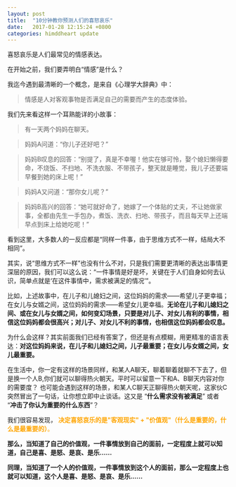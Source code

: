 ```yaml
---
layout: post
title:  "10分钟教你预测人们的喜怒哀乐"
date:   2017-01-28 12:15:24 +0800
categories: himddheart update
---
```


喜怒哀乐是人们最常见的情感表达。

在开始之前，我们要弄明白“情感”是什么？

我迄今遇到最清晰的一个概念，是来自《心理学大辞典》中：

> 情感是人对客观事物是否满足自己的需要而产生的态度体验。


我们先来看这样一个耳熟能详的小故事：

> 有一天两个妈妈在聊天。

> 妈妈A问道：“你儿子还好吧？”

> 妈妈B叹息的回答：“别提了，真是不幸喔！他实在够可怜，娶个媳妇懒得要命，不烧饭、不扫地、不洗衣服、不带孩子，整天就是睡觉，我儿子还要端早餐到她的床上呢！”

> 妈妈A又问道：“那你女儿呢？”

> 妈妈B高兴的回答：“她可就好命了，她嫁了一个体贴的丈夫，不让她做家事，全都由先生一手包办，煮饭、洗衣、扫地、带孩子，而且每天早上还端早点到床上给她吃呢！”

看到这里，大多数人的一反应都是“同样一件事，由于思维方式不一样，结局大不相同”。

其实，说“思维方式不一样”也没有什么不对，只是我们需要更清晰的表达出事情更深层的原因，我们可以这么说：“一件事情是好是坏，关键在于人们自身如何去认识，简单点就是‘在这件事情中，需求被满足的情况’”。

比如，上述故事中，在儿子和儿媳妇之间，这位妈妈的需求——希望儿子更幸福；在女儿与女婿之间，这位妈妈的需求——希望女儿更幸福。**无论在儿子和儿媳妇之间、或在女儿与女婿之间，如何变幻场景，只要是对儿子、对女儿有利的事情，相信这位妈妈都会很高兴；对儿子、对女儿不利的事情，也相信这位妈妈都会叹息。**

为什么会这样？其实前面我们已经有答案了，但还是有点模糊，用更精准的语言表达：**对这位妈妈来说，在儿子和儿媳妇之间，儿子最重要；在女儿与女婿之间，女儿最重要。**

在生活中，你一定有这样的场景同样，和某人A聊天，聊着聊着就聊不下去了，但是换一个人B,你们就可以聊得热火朝天。平时可以留意一下和A、B聊天内容对你的需要度？ 也可能会遇到这样的场景，和某人C聊天正聊得热火朝天呢，这家伙C突然冒出了一句话，让你想立即中止谈话。这又是 “**什么需求没有被满足**” 或者 “**冲击了你认为重要的什么东西**”？

我们很容易发现，<font color="orange" > **决定喜怒哀乐的是"客观现实" + "价值观"（什么是重要的，什么是最重要的）**。</font> 

**那么，当知道了自己的价值观，一件事情放到自己的面前，一定程度上就可以知道，自己是喜、是怒、是哀、是乐……**

**同理，当知道了一个人的价值观，一件事情放到这个人的面前，那么一定程度上也就可以知道，这个人是喜、是怒、是哀、是乐……**





